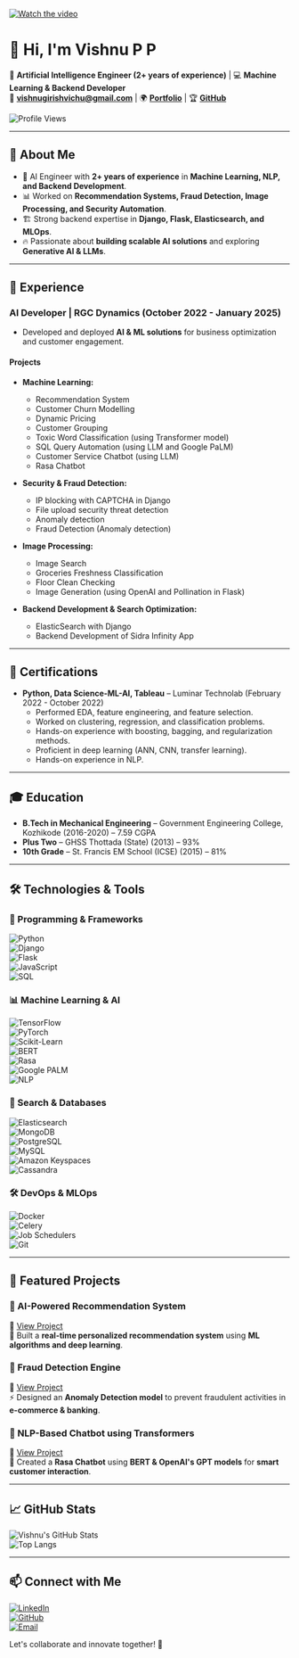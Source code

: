[![Watch the video](https://img.youtube.com/vi/tFx_UNW9I1U/maxresdefault.jpg)](https://youtu.be/tFx_UNW9I1U)

# 👋 Hi, I'm **Vishnu P P**

🚀 **Artificial Intelligence Engineer (2+ years of experience)** | 💻 **Machine Learning & Backend Developer**  
📧 **[vishnugirishvichu@gmail.com](mailto:vishnugirishvichu@gmail.com)** | 🌍 **[Portfolio](https://linkedin.com/in/vishnu-p-p-ai/)** | 🏆 **[GitHub](https://github.com/vishnuGirish)**

![Profile Views](https://komarev.com/ghpvc/?username=vishnuGirish&color=blue)

---

## 🚀 About Me

- 🤖 AI Engineer with **2+ years of experience** in **Machine Learning, NLP, and Backend Development**.
- 📊 Worked on **Recommendation Systems, Fraud Detection, Image Processing, and Security Automation**.
- 🏗️ Strong backend expertise in **Django, Flask, Elasticsearch, and MLOps**.
- 🔥 Passionate about **building scalable AI solutions** and exploring **Generative AI & LLMs**.

---

## 🏢 Experience

### **AI Developer** | RGC Dynamics (October 2022 - January 2025)
- Developed and deployed **AI & ML solutions** for business optimization and customer engagement.

#### **Projects**
- **Machine Learning:**
  - Recommendation System
  - Customer Churn Modelling
  - Dynamic Pricing
  - Customer Grouping
  - Toxic Word Classification (using Transformer model)
  - SQL Query Automation (using LLM and Google PaLM)
  - Customer Service Chatbot (using LLM)
  - Rasa Chatbot

- **Security & Fraud Detection:**
  - IP blocking with CAPTCHA in Django
  - File upload security threat detection
  - Anomaly detection
  - Fraud Detection (Anomaly detection)

- **Image Processing:**
  - Image Search
  - Groceries Freshness Classification
  - Floor Clean Checking
  - Image Generation (using OpenAI and Pollination in Flask)

- **Backend Development & Search Optimization:**
  - ElasticSearch with Django
  - Backend Development of Sidra Infinity App

---

## 📜 Certifications

- **Python, Data Science-ML-AI, Tableau** – Luminar Technolab (February 2022 - October 2022)
  - Performed EDA, feature engineering, and feature selection.
  - Worked on clustering, regression, and classification problems.
  - Hands-on experience with boosting, bagging, and regularization methods.
  - Proficient in deep learning (ANN, CNN, transfer learning).
  - Hands-on experience in NLP.

---

## 🎓 Education

- **B.Tech in Mechanical Engineering** – Government Engineering College, Kozhikode (2016-2020) – 7.59 CGPA
- **Plus Two** – GHSS Thottada (State) (2013) – 93%
- **10th Grade** – St. Francis EM School (ICSE) (2015) – 81%

---
## 🛠️ Technologies & Tools

### **🚀 Programming & Frameworks**
![Python](https://img.shields.io/badge/Python-3776AB?style=for-the-badge&logo=python&logoColor=white)  
![Django](https://img.shields.io/badge/Django-092E20?style=for-the-badge&logo=django&logoColor=white)  
![Flask](https://img.shields.io/badge/Flask-000000?style=for-the-badge&logo=flask&logoColor=white)  
![JavaScript](https://img.shields.io/badge/JavaScript-F7DF1E?style=for-the-badge&logo=javascript&logoColor=black)  
![SQL](https://img.shields.io/badge/SQL-4479A1?style=for-the-badge&logo=postgresql&logoColor=white)

### **📊 Machine Learning & AI**
![TensorFlow](https://img.shields.io/badge/TensorFlow-FF6F00?style=for-the-badge&logo=tensorflow&logoColor=white)  
![PyTorch](https://img.shields.io/badge/PyTorch-EE4C2C?style=for-the-badge&logo=pytorch&logoColor=white)  
![Scikit-Learn](https://img.shields.io/badge/Scikit--Learn-F7931E?style=for-the-badge&logo=scikit-learn&logoColor=white)  
![BERT](https://img.shields.io/badge/BERT-000000?style=for-the-badge&logo=bert&logoColor=white)  
![Rasa](https://img.shields.io/badge/Rasa-5A9?style=for-the-badge&logo=rasa&logoColor=white)  
![Google PALM](https://img.shields.io/badge/Google%20PALM-4285F4?style=for-the-badge&logo=google&logoColor=white)  
![NLP](https://img.shields.io/badge/NLP-8A2BE2?style=for-the-badge&logo=ai&logoColor=white)

### **🔎 Search & Databases**
![Elasticsearch](https://img.shields.io/badge/Elasticsearch-005571?style=for-the-badge&logo=elasticsearch&logoColor=white)  
![MongoDB](https://img.shields.io/badge/MongoDB-47A248?style=for-the-badge&logo=mongodb&logoColor=white)  
![PostgreSQL](https://img.shields.io/badge/PostgreSQL-336791?style=for-the-badge&logo=postgresql&logoColor=white)  
![MySQL](https://img.shields.io/badge/MySQL-4479A1?style=for-the-badge&logo=mysql&logoColor=white)  
![Amazon Keyspaces](https://img.shields.io/badge/Amazon%20Keyspaces-232F3E?style=for-the-badge&logo=amazon-aws&logoColor=white)  
![Cassandra](https://img.shields.io/badge/Cassandra-1287B1?style=for-the-badge&logo=apache-cassandra&logoColor=white)

### **🛠️ DevOps & MLOps**
![Docker](https://img.shields.io/badge/Docker-2496ED?style=for-the-badge&logo=docker&logoColor=white)  
![Celery](https://img.shields.io/badge/Celery-37814A?style=for-the-badge&logo=celery&logoColor=white)  
![Job Schedulers](https://img.shields.io/badge/Job%20Schedulers-FF6600?style=for-the-badge&logo=cron&logoColor=white)  
![Git](https://img.shields.io/badge/Git-F05032?style=for-the-badge&logo=git&logoColor=white)


---

## 🌟 Featured Projects

### **🔹 AI-Powered Recommendation System**
🔗 [View Project](https://github.com/vishnuGirish/recommendation-system)  
📜 Built a **real-time personalized recommendation system** using **ML algorithms and deep learning**.

### **🔹 Fraud Detection Engine**
🔗 [View Project](https://github.com/vishnuGirish/fraud-detection)  
⚡ Designed an **Anomaly Detection model** to prevent fraudulent activities in **e-commerce & banking**.

### **🔹 NLP-Based Chatbot using Transformers**
🔗 [View Project](https://github.com/vishnuGirish/chatbot-transformers)  
🤖 Created a **Rasa Chatbot** using **BERT & OpenAI's GPT models** for **smart customer interaction**.

---

## 📈 GitHub Stats

![Vishnu's GitHub Stats](https://github-readme-stats.vercel.app/api?username=vishnuGirish&show_icons=true&theme=radical)  
![Top Langs](https://github-readme-stats.vercel.app/api/top-langs/?username=vishnuGirish&layout=compact&theme=tokyonight)

---

## 📫 Connect with Me

[![LinkedIn](https://img.shields.io/badge/LinkedIn-0077B5?style=for-the-badge&logo=linkedin&logoColor=white)](https://linkedin.com/in/vishnu-p-p-ai/)  
[![GitHub](https://img.shields.io/badge/GitHub-181717?style=for-the-badge&logo=github&logoColor=white)](https://github.com/vishnuGirish)  
[![Email](https://img.shields.io/badge/Email-D14836?style=for-the-badge&logo=gmail&logoColor=white)](mailto:vishnugirishvichu@gmail.com)  

Let's collaborate and innovate together! 🚀
